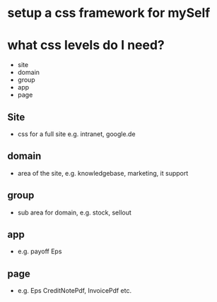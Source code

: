 # setup a css framework for mySelf

# what css levels do I need?
- site
- domain
- group
- app
- page

## Site
- css for a full site e.g. intranet, google.de

## domain
- area of the site, e.g. knowledgebase, marketing, it support

## group
- sub area for domain, e.g. stock, sellout

## app
- e.g. payoff Eps

## page
- e.g. Eps CreditNotePdf,  InvoicePdf etc.


